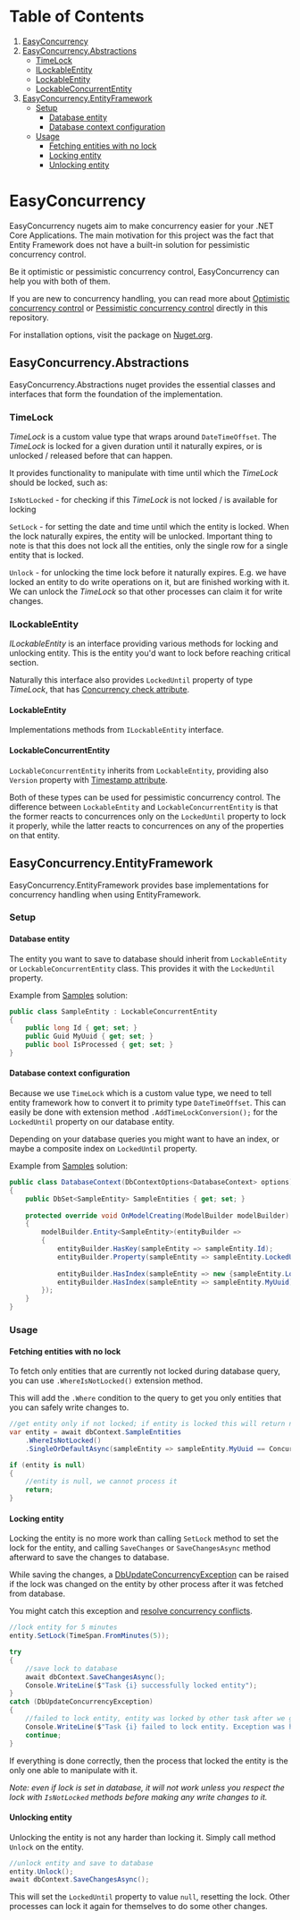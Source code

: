 ﻿# Table of Contents
1. [EasyConcurrency](#easyconcurrency)
2. [EasyConcurrency.Abstractions](#easyconcurrencyabstractions)
    * [TimeLock](#timelock)
    * [ILockableEntity](#ilockableentity)
    * [LockableEntity](#lockableentity)
    * [LockableConcurrentEntity](#lockableconcurrententity)
3. [EasyConcurrency.EntityFramework](#easyconcurrencyentityframework)
    * [Setup](#setup)
        * [Database entity](#database-entity)
        * [Database context configuration](#database-context-configuration)
    * [Usage](#usage)
        * [Fetching entities with no lock](#fetching-entities-with-no-lock)
        * [Locking entity](#locking-entity)
        * [Unlocking entity](#unlocking-entity)

# EasyConcurrency
EasyConcurrency nugets aim to make concurrency easier for your .NET Core Applications. The main motivation for this project was the fact that Entity Framework does not have a built-in solution for pessimistic concurrency control.

Be it optimistic or pessimistic concurrency control, EasyConcurrency can help you with both of them.

If you are new to concurrency handling, you can read more about [Optimistic concurrency control](https://github.com/lukaskuko9/EasyConcurrency/blob/readmes/Readme/OptimisticConcurrency.md) or
[Pessimistic concurrency control](https://github.com/lukaskuko9/EasyConcurrency/blob/readmes/Readme/PessimisticConcurrency.md) directly in this repository.

For installation options, visit the package on [Nuget.org](https://www.nuget.org/packages/EasyConcurrency.EntityFramework/).

## EasyConcurrency.Abstractions
EasyConcurrency.Abstractions nuget provides the essential classes and interfaces
that form the foundation of the implementation.

### TimeLock
*TimeLock* is a custom value type that wraps around `DateTimeOffset`. The *TimeLock* is locked for a given duration until it naturally expires,
or is unlocked / released before that can happen.

It provides functionality to manipulate with time until which the *TimeLock* should be locked, such as:

`IsNotLocked` - for checking if this *TimeLock* is not locked / is available for locking

`SetLock` - for setting the date and time until which the entity is locked. When the lock naturally expires,
the entity will be unlocked. Important thing to note is that this does not lock all the entities,
only the single row for a single entity that is locked.

`Unlock` - for unlocking the time lock before it naturally expires.
E.g. we have locked an entity to do write operations on it, but are finished working with it.
We can unlock the *TimeLock* so that other processes can claim it for write changes.


### ILockableEntity
*ILockableEntity* is an interface providing various methods for locking and unlocking
entity. This is the entity you'd want to lock before reaching critical section.

Naturally this interface also provides `LockedUntil` property of type *TimeLock*,
that has [Concurrency check attribute](https://learn.microsoft.com/en-us/ef/ef6/modeling/code-first/data-annotations#concurrencycheck).

#### LockableEntity
Implementations methods from `ILockableEntity` interface.

#### LockableConcurrentEntity
`LockableConcurrentEntity` inherits from `LockableEntity`, providing also `Version`
property with [Timestamp attribute](https://learn.microsoft.com/en-us/ef/ef6/modeling/code-first/data-annotations#timestamp).

Both of these types can be used for pessimistic concurrency control.
The difference between `LockableEntity` and `LockableConcurrentEntity`
is that the former reacts to concurrences only on the `LockedUntil` property to lock it properly,
while the latter reacts to concurrences on any of the properties on that entity.

## EasyConcurrency.EntityFramework
EasyConcurrency.EntityFramework provides base implementations for concurrency handling when using EntityFramework.

### Setup

#### Database entity
The entity you want to save to database should inherit from `LockableEntity` or `LockableConcurrentEntity` class.
This provides it with the `LockedUntil` property.

Example from [Samples](https://github.com/lukaskuko9/EasyConcurrency/tree/master/Samples) solution:
````csharp
public class SampleEntity : LockableConcurrentEntity
{
    public long Id { get; set; }
    public Guid MyUuid { get; set; }
    public bool IsProcessed { get; set; }
}
````

#### Database context configuration
Because we use `TimeLock` which is a custom value type,
we need to tell entity framework how to convert it to primity type `DateTimeOffset`.
This can easily be done with extension method `.AddTimeLockConversion();`
for the `LockedUntil` property on our database entity.

Depending on your database queries you might want to have an index,
or maybe a composite index on `LockedUntil` property.

Example from [Samples](https://github.com/lukaskuko9/EasyConcurrency/tree/master/Samples) solution:

```csharp
public class DatabaseContext(DbContextOptions<DatabaseContext> options) : DbContext(options)
{
    public DbSet<SampleEntity> SampleEntities { get; set; }
   
    protected override void OnModelCreating(ModelBuilder modelBuilder)
    {
        modelBuilder.Entity<SampleEntity>(entityBuilder =>
        {
            entityBuilder.HasKey(sampleEntity => sampleEntity.Id);
            entityBuilder.Property(sampleEntity => sampleEntity.LockedUntil).AddTimeLockConversion();
            
            entityBuilder.HasIndex(sampleEntity => new {sampleEntity.LockedUntil, sampleEntity.IsProcessed});
            entityBuilder.HasIndex(sampleEntity => sampleEntity.MyUuid).IsUnique();
        });
    }
}
```

### Usage

#### Fetching entities with no lock
To fetch only entities that are currently not locked during database query,
you can use `.WhereIsNotLocked()` extension method.

This will add the `.Where` condition to the query to get you only entities
that you can safely write changes to.

```csharp
//get entity only if not locked; if entity is locked this will return null;
var entity = await dbContext.SampleEntities
    .WhereIsNotLocked()
    .SingleOrDefaultAsync(sampleEntity => sampleEntity.MyUuid == ConcurrentEntityUuid);

if (entity is null)
{
    //entity is null, we cannot process it
    return;
}
```
#### Locking entity
Locking the entity is no more work than calling `SetLock` method to set the lock for the entity,
and calling `SaveChanges` or `SaveChangesAsync` method afterward to save the changes to database.

While saving the changes, a [DbUpdateConcurrencyException](https://learn.microsoft.com/en-us/dotnet/api/microsoft.entityframeworkcore.dbupdateconcurrencyexception)
can be raised if the lock was changed on the entity by other process
after it was fetched from database.

You might catch this exception and [resolve concurrency conflicts](https://learn.microsoft.com/en-us/ef/core/saving/concurrency?tabs=data-annotations#resolving-concurrency-conflicts).

```csharp
//lock entity for 5 minutes
entity.SetLock(TimeSpan.FromMinutes(5));

try
{
    //save lock to database
    await dbContext.SaveChangesAsync();
    Console.WriteLine($"Task {i} successfully locked entity");
}
catch (DbUpdateConcurrencyException)
{
    //failed to lock entity, entity was locked by other task after we got the entity from database
    Console.WriteLine($"Task {i} failed to lock entity. Exception was handled");
    continue;
}
```

If everything is done correctly, then the process that locked the entity is the
only one able to manipulate with it.

*Note: even if lock is set in database, it will not work unless you respect the lock with
`IsNotLocked` methods before making any write changes to it.*

#### Unlocking entity
Unlocking the entity is not any harder than locking it. Simply call method `Unlock` on the entity.

```csharp
//unlock entity and save to database
entity.Unlock();
await dbContext.SaveChangesAsync();
```

This will set the `LockedUntil` property to value `null`, resetting the lock.
Other processes can lock it again for themselves to do some other changes.